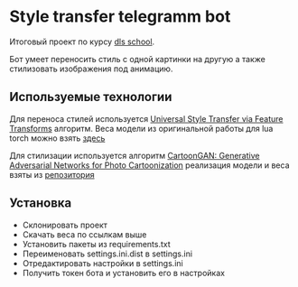 # Style transfer telegramm bot

Итоговый проект по курсу [dls school](https://www.dlschool.org/base-track). 

Бот умеет переносить стиль с одной картинки на другую а также стилизовать изображения под анимацию.

## Используемые технологии
Для переноса стилей используется [Universal Style Transfer via Feature Transforms](https://arxiv.org/pdf/1705.08086.pdf) алгоритм. Веса модели из оригинальной работы для lua torch можно взять [здесь](https://drive.google.com/file/d/0B8_MZ8a8aoSeWm9HSTdXNE9Eejg/view)

Для стилизации используется алгоритм [CartoonGAN: Generative Adversarial Networks for Photo Cartoonization](https://openaccess.thecvf.com/content_cvpr_2018/papers/Chen_CartoonGAN_Generative_Adversarial_CVPR_2018_paper.pdf) реализация модели и веса взяты из [репозитория](https://github.com/Yijunmaverick/CartoonGAN-Test-Pytorch-Torch)

## Установка
* Склонировать проект
* Скачать веса по ссылкам выше
* Установить пакеты из requirements.txt  
* Переименовать settings.ini.dist в settings.ini
* Отредактировать настройки в settings.ini
* Получить токен бота и установить его в настройках
